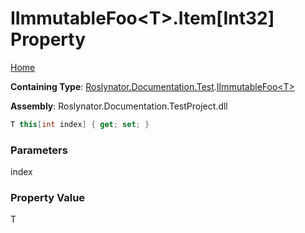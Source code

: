 # IImmutableFoo\<T>\.Item\[Int32\] Property

[Home](../../../../../README.md)

**Containing Type**: [Roslynator.Documentation.Test](../../README.md)\.[IImmutableFoo\<T>](../README.md)

**Assembly**: Roslynator\.Documentation\.TestProject\.dll

```csharp
T this[int index] { get; set; }
```

### Parameters

index



### Property Value

T

